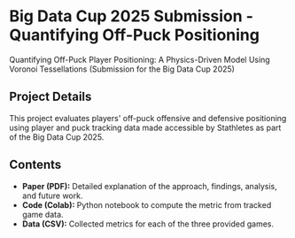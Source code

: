# Big Data Cup 2025 Submission - Quantifying Off-Puck Positioning
Quantifying Off-Puck Player Positioning: A Physics-Driven Model Using Voronoi Tessellations (Submission for the Big Data Cup 2025)

## Project Details
This project evaluates players' off-puck offensive and defensive positioning using player and puck tracking data made accessible by Stathletes as part of the Big Data Cup 2025.

## Contents
- **Paper (PDF):** Detailed explanation of the approach, findings, analysis, and future work.
- **Code (Colab):** Python notebook to compute the metric from tracked game data.
- **Data (CSV):** Collected metrics for each of the three provided games.
